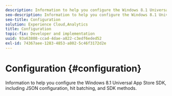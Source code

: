```yaml
---
description: Information to help you configure the Windows 8.1 Universal App Store SDK, including JSON configuration, hit batching, and SDK methods.
seo-description: Information to help you configure the Windows 8.1 Universal App Store SDK, including JSON configuration, hit batching, and SDK methods.
seo-title: Configuration
solution: Experience Cloud,Analytics
title: Configuration
topic-fix: Developer and implementation
uuid: 93a63808-ccad-4dae-a822-c3edf6eded52
exl-id: 74367aee-1283-4853-a802-5c46f3172d2e
---
```

# Configuration {#configuration}

Information to help you configure the Windows 8.1 Universal App Store SDK, including JSON configuration, hit batching, and SDK methods.
